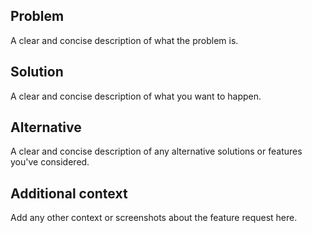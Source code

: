 ## Problem

A clear and concise description of what the problem is.

## Solution

A clear and concise description of what you want to happen.

## Alternative

A clear and concise description of any alternative solutions or features you've considered.

## Additional context

Add any other context or screenshots about the feature request here.
